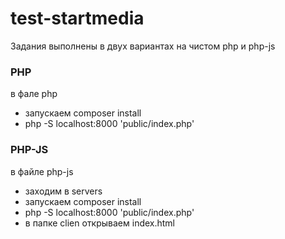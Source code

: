 # test-startmedia
Задания выполнены в двух вариантах на чистом php и php-js

### PHP
в фале php

* запускаем composer install
* php -S localhost:8000 'public/index.php'

### PHP-JS
в файле php-js

* заходим в servers
* запускаем composer install
* php -S localhost:8000 'public/index.php'
* в папке clien открываем index.html
